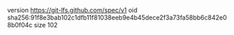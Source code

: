 version https://git-lfs.github.com/spec/v1
oid sha256:91f8e3bab102c1dfb11f81038eeb9e4b45dece2f3a73fa58bb6c842e08b0f04c
size 102
